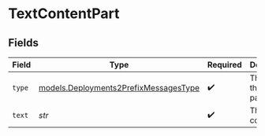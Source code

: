 # TextContentPart


## Fields

| Field                                                                                | Type                                                                                 | Required                                                                             | Description                                                                          |
| ------------------------------------------------------------------------------------ | ------------------------------------------------------------------------------------ | ------------------------------------------------------------------------------------ | ------------------------------------------------------------------------------------ |
| `type`                                                                               | [models.Deployments2PrefixMessagesType](../models/deployments2prefixmessagestype.md) | :heavy_check_mark:                                                                   | The type of the content part.                                                        |
| `text`                                                                               | *str*                                                                                | :heavy_check_mark:                                                                   | The text content.                                                                    |